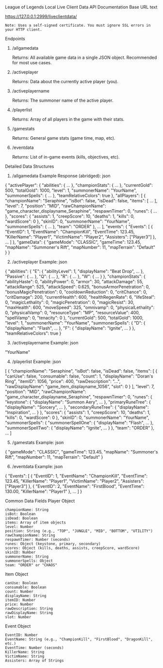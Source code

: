 League of Legends Local Live Client Data API Documentation
Base URL
text

https://127.0.0.1:2999/liveclientdata/

    Note: Uses a self-signed certificate. You must ignore SSL errors in your HTTP client.

Endpoints
1. /allgamedata

    Returns: All available game data in a single JSON object.
    Recommended for most use cases.

2. /activeplayer

    Returns: Data about the currently active player (you).

3. /activeplayername

    Returns: The summoner name of the active player.

4. /playerlist

    Returns: Array of all players in the game with their stats.

5. /gamestats

    Returns: General game stats (game time, map, etc).

6. /eventdata

    Returns: List of in-game events (kills, objectives, etc).

Detailed Data Structures
1. /allgamedata
Example Response (abridged):
json

{
  "activePlayer": {
    "abilities": { ... },
    "championStats": { ... },
    "currentGold": 500,
    "totalGold": 1000,
    "level": 1,
    "summonerName": "YourName",
    "summonerSpells": { ... },
    "teamRelativeColors": true
  },
  "allPlayers": [
    {
      "championName": "Seraphine",
      "isBot": false,
      "isDead": false,
      "items": [ ... ],
      "level": 7,
      "position": "MID",
      "rawChampionName": "game_character_displayname_Seraphine",
      "respawnTimer": 0,
      "runes": { ... },
      "scores": {
        "assists": 1,
        "creepScore": 10,
        "deaths": 1,
        "kills": 0,
        "wardScore": 0
      },
      "skinID": 0,
      "summonerName": "YourName",
      "summonerSpells": { ... },
      "team": "ORDER"
    },
    ...
  ],
  "events": {
    "Events": [
      {
        "EventID": 1,
        "EventName": "ChampionKill",
        "EventTime": 123.45,
        "KillerName": "Player1",
        "VictimName": "Player2",
        "Assisters": ["Player3"]
      },
      ...
    ]
  },
  "gameData": {
    "gameMode": "CLASSIC",
    "gameTime": 123.45,
    "mapName": "Summoner's Rift",
    "mapNumber": 11,
    "mapTerrain": "Default"
  }
}

2. /activeplayer
Example:
json

{
  "abilities": {
    "E": { "abilityLevel": 1, "displayName": "Beat Drop", ... },
    "Passive": { ... },
    "Q": { ... },
    "R": { ... },
    "W": { ... }
  },
  "championStats": {
    "abilityHaste": 0,
    "abilityPower": 0,
    "armor": 30,
    "attackDamage": 55,
    "attackRange": 525,
    "attackSpeed": 0.625,
    "bonusArmorPenetration": 0,
    "bonusMagicPenetration": 0,
    "cooldownReduction": 0,
    "critChance": 0,
    "critDamage": 200,
    "currentHealth": 600,
    "healthRegenRate": 6,
    "lifeSteal": 0,
    "magicLethality": 0,
    "magicPenetration": 0,
    "magicResist": 30,
    "maxHealth": 600,
    "moveSpeed": 325,
    "omnivamp": 0,
    "physicalLethality": 0,
    "physicalVamp": 0,
    "resourceType": "MP",
    "resourceValue": 400,
    "spellVamp": 0,
    "tenacity": 0
  },
  "currentGold": 500,
  "totalGold": 1000,
  "level": 1,
  "summonerName": "YourName",
  "summonerSpells": {
    "D": { "displayName": "Flash", ... },
    "F": { "displayName": "Ignite", ... }
  },
  "teamRelativeColors": true
}

3. /activeplayername
Example:
json

"YourName"

4. /playerlist
Example:
json

[
  {
    "championName": "Seraphine",
    "isBot": false,
    "isDead": false,
    "items": [
      { "canUse": false, "consumable": false, "count": 1, "displayName": "Doran's Ring", "itemID": 1056, "price": 400, "rawDescription": "...", "rawDisplayName": "game_item_displayname_1056", "slot": 0 }
    ],
    "level": 7,
    "position": "MID",
    "rawChampionName": "game_character_displayname_Seraphine",
    "respawnTimer": 0,
    "runes": {
      "keystone": { "displayName": "Summon Aery", ... },
      "primaryRuneTree": { "displayName": "Sorcery", ... },
      "secondaryRuneTree": { "displayName": "Inspiration", ... }
    },
    "scores": {
      "assists": 1,
      "creepScore": 10,
      "deaths": 1,
      "kills": 0,
      "wardScore": 0
    },
    "skinID": 0,
    "summonerName": "YourName",
    "summonerSpells": {
      "summonerSpellOne": { "displayName": "Flash", ... },
      "summonerSpellTwo": { "displayName": "Ignite", ... }
    },
    "team": "ORDER"
  },
  ...
]

5. /gamestats
Example:
json

{
  "gameMode": "CLASSIC",
  "gameTime": 123.45,
  "mapName": "Summoner's Rift",
  "mapNumber": 11,
  "mapTerrain": "Default"
}

6. /eventdata
Example:
json

{
  "Events": [
    {
      "EventID": 1,
      "EventName": "ChampionKill",
      "EventTime": 123.45,
      "KillerName": "Player1",
      "VictimName": "Player2",
      "Assisters": ["Player3"]
    },
    {
      "EventID": 2,
      "EventName": "FirstBlood",
      "EventTime": 130.00,
      "KillerName": "Player1"
    },
    ...
  ]
}

Common Data Fields
Player Object

    championName: String
    isBot: Boolean
    isDead: Boolean
    items: Array of item objects
    level: Number
    position: String (e.g., "TOP", "JUNGLE", "MID", "BOTTOM", "UTILITY")
    rawChampionName: String
    respawnTimer: Number (seconds)
    runes: Object (keystone, primary, secondary)
    scores: Object (kills, deaths, assists, creepScore, wardScore)
    skinID: Number
    summonerName: String
    summonerSpells: Object
    team: "ORDER" or "CHAOS"

Item Object

    canUse: Boolean
    consumable: Boolean
    count: Number
    displayName: String
    itemID: Number
    price: Number
    rawDescription: String
    rawDisplayName: String
    slot: Number

Event Object

    EventID: Number
    EventName: String (e.g., "ChampionKill", "FirstBlood", "DragonKill", etc.)
    EventTime: Number (seconds)
    KillerName: String
    VictimName: String
    Assisters: Array of Strings
